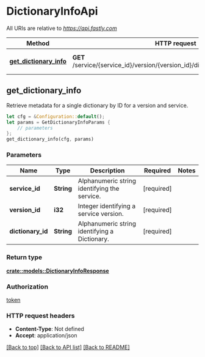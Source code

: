 # DictionaryInfoApi

All URIs are relative to *https://api.fastly.com*

Method | HTTP request | Description
------------- | ------------- | -------------
[**get_dictionary_info**](DictionaryInfoApi.md#get_dictionary_info) | **GET** /service/{service_id}/version/{version_id}/dictionary/{dictionary_id}/info | Get edge dictionary metadata



## get_dictionary_info

Retrieve metadata for a single dictionary by ID for a version and service.

```rust
let cfg = &Configuration::default();
let params = GetDictionaryInfoParams {
    // parameters
};
get_dictionary_info(cfg, params)
```

### Parameters


Name | Type | Description  | Required | Notes
------------- | ------------- | ------------- | ------------- | -------------
**service_id** | **String** | Alphanumeric string identifying the service. | [required] |
**version_id** | **i32** | Integer identifying a service version. | [required] |
**dictionary_id** | **String** | Alphanumeric string identifying a Dictionary. | [required] |

### Return type

[**crate::models::DictionaryInfoResponse**](DictionaryInfoResponse.md)

### Authorization

[token](../README.md#token)

### HTTP request headers

- **Content-Type**: Not defined
- **Accept**: application/json

[[Back to top]](#) [[Back to API list]](../README.md#documentation-for-api-endpoints) [[Back to README]](../README.md)

